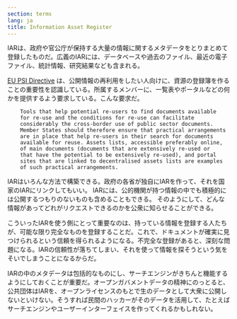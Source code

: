 ```yaml
---
section: terms
lang: ja
title: Information Asset Register
---
```


IARは、政府や官公庁が保持する大量の情報に関するメタデータをとりまとめて登録したものだ。広義のIARには、データベースや過去のファイル、最近の電子ファイル、統計情報、研究結果なども含まれる。

[EU PSI Directive](/glossary/ja/terms/eu-psi-directive/)  は、公開情報の再利用をしたい人向けに、資源の登録簿を作ることの重要性を認識している。所属するメンバーに、一覧表やポータルなどの何かを提供するよう要求している。こんな要求だ。


        Tools that help potential re-users to find documents available
        for re-use and the conditions for re-use can facilitate
        considerably the cross-border use of public sector documents.
        Member States should therefore ensure that practical arrangements
        are in place that help re-users in their search for documents
        available for reuse. Assets lists, accessible preferably online,
        of main documents (documents that are extensively re-used or
        that have the potential to be extensively re-used), and portal
        sites that are linked to decentralised assets lists are examples
        of such practical arrangements.


IARはいろんな方法で構築できる。政府の各省が独自にIARを作って、それを国家のIARにリンクしてもいい。 IARには、公的機関が持つ情報の中でも積極的には公開するつもりのないものも含めることもできる。 そのようにして、どんな情報があってどれがリクエストできるのかを公衆に知らせることができる。

こういったIARを使う側にとって重要なのは、持っている情報を登録する人たちが、可能な限り完全なものを登録することだ。これで、ドキュメントが確実に見つけられるという信頼を得られるようになる。不完全な登録があると、深刻な問題になる。IARの信頼性が落ちてしまい、それを使って情報を探そうという気をそいでしまうことになるからだ。

IARの中のメタデータは包括的なものにし、サーチエンジンがきちんと機能するようにしておくことが重要だ。オープンガバメントデータの精神にのっとると、公共団体はIARを、オープンライセンスのもとで生のデータとして大衆に公開しないといけない。そうすれば民間のハッカーがそのデータを活用して、たとえばサーチエンジンやユーザーインターフェイスを作ってくれるかもしれない。
